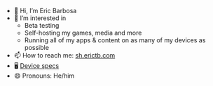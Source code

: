- 👋 Hi, I’m Eric Barbosa
- 👀 I’m interested in
  - Beta testing
  - Self-hosting my games, media and more
  - Running all of my apps & content on as many of my devices as possible 
- 📫 How to reach me: [sh.erictb.com](http://sh.erictb.com)
- 🖥️ [Device specs](https://github.com/erictbar/erictbar/blob/main/PC%20Specs.md)
- 😄 Pronouns: He/him
<!--
**erictbar/erictbar** is a ✨ _special_ ✨ repository because its `README.md` (this file) appears on your GitHub profile.

Here are some ideas to get you started:

- 🔭 I’m currently working on ...
- 🌱 I’m currently learning ...
- 👯 I’m looking to collaborate on ...
- 🤔 I’m looking for help with ...
- 💬 Ask me about ...
- 📫 How to reach me: ...
- 😄 Pronouns: ...
- ⚡ Fun fact: ...
-->
